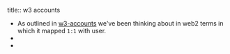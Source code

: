 title:: w3 accounts

- As outlined in [w3-accounts](https://hackmd.io/@gozala/w3-accounts) we've been thinking about in web2 terms in which it mapped `1:1` with user.
-
-